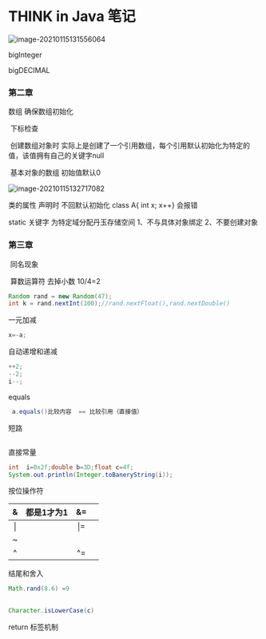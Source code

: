 # THINK in Java 笔记



![image-20210115131556064](https://tva1.sinaimg.cn/large/008eGmZEgy1gmob1y1xobj313r0mk1eb.jpg)

bigInteger

bigDECIMAL

### 第二章

数组  确保数组初始化 

​		 下标检查

​		 创建数组对象时 实际上是创建了一个引用数组，每个引用默认初始化为特定的值，该值拥有自己的关键字null

​		基本对象的数组 初始值默认0

![image-20210115132717082](https://tva1.sinaimg.cn/large/008eGmZEgy1gmobdquee1j30mp0jckb1.jpg)

类的属性 声明时 不回默认初始化 class A{ int x; x++}  会报错

static 关键字 为特定域分配丹玉存储空间 1、不与具体对象绑定  2、不要创建对象

### 第三章

​	同名现象

​	算数运算符 去掉小数 10/4=2

```java
Random rand = new Random(47);
int k = rand.nextInt(100);//rand.nextFloat(),rand.nextDouble()
```

一元加减

```java
x=-a;
```

自动递增和递减

```java
++2;
--2;
i--;

```

equals

```java
 a.equals()比较内容  == 比较引用（直接值）
```

短路

```java

```

直接常量

```java
int  i=0x2f;double b=3D;float c=4f;
System.out.println(Integer.toBaneryString(i));
```

按位操作符

|  &   | 都是1才为1 |  &=  |      |
| :--: | :--------: | :--: | ---- |
|  \|  |            | \|=  |      |
|  ~   |            |      |      |
|  ^   |            |  ^=  |      |

结尾和舍入    

```java
Math.rand(8.6) =9
 

```



```java
Character.isLowerCase(c)
```

return 标签机制

```java

```




```java

```



```java
 
```



```java

```




```java

```



```java

```



```java

```



```java

```




```java

```




```java

```



```java

```



```java

```




```java

```



```java

```




```java

```



```java

```